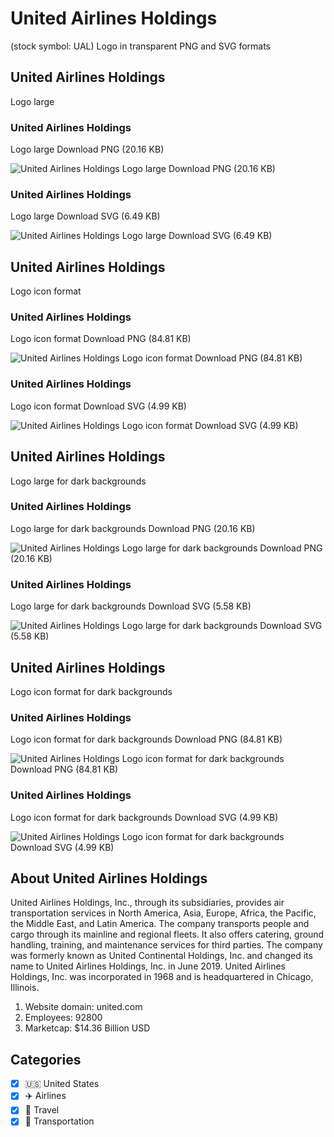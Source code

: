# United Airlines Holdings
 (stock symbol: UAL) Logo in transparent PNG and SVG formats

## United Airlines Holdings
 Logo large

### United Airlines Holdings
 Logo large Download PNG (20.16 KB)

![United Airlines Holdings
 Logo large Download PNG (20.16 KB)](/img/orig/UAL_BIG-450a67ce.png)

### United Airlines Holdings
 Logo large Download SVG (6.49 KB)

![United Airlines Holdings
 Logo large Download SVG (6.49 KB)](/img/orig/UAL_BIG-36f4877f.svg)

## United Airlines Holdings
 Logo icon format

### United Airlines Holdings
 Logo icon format Download PNG (84.81 KB)

![United Airlines Holdings
 Logo icon format Download PNG (84.81 KB)](/img/orig/UAL-44813086.png)

### United Airlines Holdings
 Logo icon format Download SVG (4.99 KB)

![United Airlines Holdings
 Logo icon format Download SVG (4.99 KB)](/img/orig/UAL-01978598.svg)

## United Airlines Holdings
 Logo large for dark backgrounds

### United Airlines Holdings
 Logo large for dark backgrounds Download PNG (20.16 KB)

![United Airlines Holdings
 Logo large for dark backgrounds Download PNG (20.16 KB)](/img/orig/UAL_BIG.D-4cac9565.png)

### United Airlines Holdings
 Logo large for dark backgrounds Download SVG (5.58 KB)

![United Airlines Holdings
 Logo large for dark backgrounds Download SVG (5.58 KB)](/img/orig/UAL_BIG.D-b3be38b9.svg)

## United Airlines Holdings
 Logo icon format for dark backgrounds

### United Airlines Holdings
 Logo icon format for dark backgrounds Download PNG (84.81 KB)

![United Airlines Holdings
 Logo icon format for dark backgrounds Download PNG (84.81 KB)](/img/orig/UAL.D-45780229.png)

### United Airlines Holdings
 Logo icon format for dark backgrounds Download SVG (4.99 KB)

![United Airlines Holdings
 Logo icon format for dark backgrounds Download SVG (4.99 KB)](/img/orig/UAL.D-b13f8ba1.svg)

## About United Airlines Holdings


United Airlines Holdings, Inc., through its subsidiaries, provides air transportation services in North America, Asia, Europe, Africa, the Pacific, the Middle East, and Latin America. The company transports people and cargo through its mainline and regional fleets. It also offers catering, ground handling, training, and maintenance services for third parties. The company was formerly known as United Continental Holdings, Inc. and changed its name to United Airlines Holdings, Inc. in June 2019. United Airlines Holdings, Inc. was incorporated in 1968 and is headquartered in Chicago, Illinois.

1. Website domain: united.com
2. Employees: 92800
3. Marketcap: $14.36 Billion USD


## Categories
- [x] 🇺🇸 United States
- [x] ✈️ Airlines
- [x] 🌴 Travel
- [x] 🚚 Transportation
